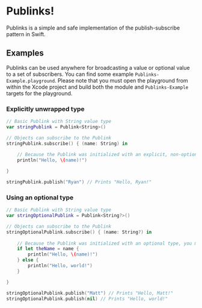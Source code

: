 # Publinks!

Publinks is a simple and safe implementation of the publish-subscribe pattern in Swift.

## Examples

Publinks can be used anywhere for broadcasting a value or optional value to a set of subscribers. You can find some example `Publinks-Example.playground`. Please note that you must open the playground from within the Xcode project and build both the module and `Publinks-Example` targets for the playground.

### Explicitly unwrapped type

``` Swift
// Basic Publink with String value type
var stringPublink = Publink<String>()

// Objects can subscribe to the Publink
stringPublink.subscribe() { (name: String) in
  
    // Because the Publink was initialized with an explicit, non-optional type, there is no nil-check or casting required to access the value of the published parameter
    println("Hello, \(name)!")

}

stringPublink.publish("Ryan") // Prints "Hello, Ryan!"
```

### Using an optional type

``` Swift
// Basic Publink with String value type
var stringOptionalPublink = Publink<String?>()

// Objects can subscribe to the Publink
stringOptionalPublink.subscribe() { (name: String?) in
  
    // Because the Publink was initialized with an optional type, you must unwrap the parameter to access the value that will be published
    if let theName = name {
        println("Hello, \(name)!")
    } else {
        println("Hello, world!")
    }

}

stringOptionalPublink.publish("Matt") // Prints "Hello, Matt!"
stringOptionalPublink.publish(nil) // Prints "Hello, world!"
```

